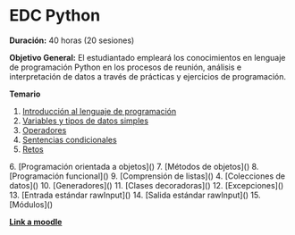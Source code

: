 # EDC Python

**Duración:** 40 horas (20 sesiones)

**Objetivo General:** El estudiantado empleará los conocimientos en lenguaje de programación Python en los procesos de reunión, análisis e interpretación de datos a través de prácticas y ejercicios de programación.

**Temario**

1. [Introducción al lenguaje de programación](./1.IntroduccionLenguajeProgramacion.md)
2. [Variables y tipos de datos simples](./2.VariablesTiposDatosSimples.md)
3. [Operadores](./3.Operadores.md)
4. [Sentencias condicionales](./4.SentenciasCondicionales.md) 
5. [Retos](./16.Retos.md)

<!-->6. [Programación orientada a objetos]()<!-->
<!-->7. [Métodos de objetos]()<!-->
<!-->8. [Programación funcional]()<!-->
<!-->9. [Comprensión de listas]()<!-->
<!-->4. [Colecciones de datos]()<!-->
<!-->10. [Generadores]()<!-->
<!-->11. [Clases decoradoras]()<!-->
<!-->12. [Excepciones]()<!-->
<!-->13. [Entrada estándar rawInput]()<!-->
<!-->14. [Salida estándar rawInput]()<!-->
<!-->15. [Módulos]()<!-->


[**Link a moodle**](https://educacion.pilares.cdmx.gob.mx/)